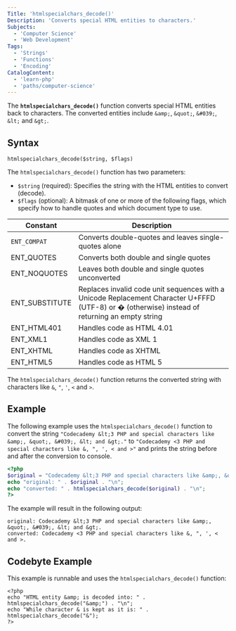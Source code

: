 ```yaml
---
Title: 'htmlspecialchars_decode()'
Description: 'Converts special HTML entities to characters.'
Subjects:
  - 'Computer Science'
  - 'Web Development'
Tags:
  - 'Strings'
  - 'Functions'
  - 'Encoding'
CatalogContent:
  - 'learn-php'
  - 'paths/computer-science'
---
```


The **`htmlspecialchars_decode()`** function converts special HTML entities back to characters. The converted entities include `&amp;`, `&quot;`, `&#039;`, `&lt;` and `&gt;`.

## Syntax

```pseudo
htmlspecialchars_decode($string, $flags)
```

The `htmlspecialchars_decode()` function has two parameters:

- `$string` (required): Specifies the string with the HTML entities to convert (decode).
- `$flags` (optional): A bitmask of one or more of the following flags, which specify how to handle quotes and which document type to use.

|Constant|Description|
|---|---|
|`ENT_COMPAT`|Converts double-quotes and leaves single-quotes alone|
|ENT_QUOTES|Converts both double and single quotes|
|ENT_NOQUOTES|Leaves both double and single quotes unconverted|
|ENT_SUBSTITUTE|Replaces invalid code unit sequences with a Unicode Replacement Character U+FFFD (UTF-8) or &#xFFFD; (otherwise) instead of returning an empty string|
|ENT_HTML401|Handles code as HTML 4.01|
|ENT_XML1|Handles code as XML 1|
|ENT_XHTML|Handles code as XHTML|
|ENT_HTML5|Handles code as HTML 5|

The `htmlspecialchars_decode()` function returns the converted string with characters like `&`, `"`, `'`, `<` and `>`.

## Example

The following example uses the `htmlspecialchars_decode()` function to convert the string `"Codecademy &lt;3 PHP and special characters like &amp;, &quot;, &#039;, &lt; and &gt;."` to `"Codecademy <3 PHP and special characters like &, ", ', < and >"` and prints the string before and after the conversion to console.

```php
<?php
$original = "Codecademy &lt;3 PHP and special characters like &amp;, &quot;, &#039;, &lt; and &gt;.";
echo "original: " . $original . "\n";
echo "converted: " . htmlspecialchars_decode($original) . "\n";
?>
```

The example will result in the following output:

```shell
original: Codecademy &lt;3 PHP and special characters like &amp;, &quot;, &#039;, &lt; and &gt;.
converted: Codecademy <3 PHP and special characters like &, ", ', < and >.
```

## Codebyte Example

This example is runnable and uses the `htmlspecialchars_decode()` function:

```codebyte/php
<?php
echo "HTML entity &amp; is decoded into: " . htmlspecialchars_decode("&amp;") . "\n";
echo "While character & is kept as it is: " . htmlspecialchars_decode("&");
?>
```
